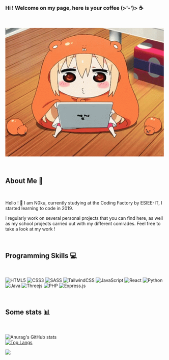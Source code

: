 ### Hi ! Welcome on my page, here is your coffee (>'-')> ☕️
</br>

![Umaru gif](res/umaru.gif)

</br>

## About Me 🍵
</br>

Hello ! 🤗 I am N0ku, currently studying at the Coding Factory by ESIEE-IT, I started learning to code in 2019.

I regularly work on several personal projects that you can find here, as well as my school projects carried out with my different comrades. Feel free to take a look at my work ! 

</br>

## Programming Skills 💻
</br>

![HTML5](https://img.shields.io/badge/html5-%23E34F26.svg?style=for-the-badge&logo=html5&logoColor=white)
![CSS3](https://img.shields.io/badge/css3-%231572B6.svg?style=for-the-badge&logo=css3&logoColor=white)
![SASS](https://img.shields.io/badge/SASS-hotpink.svg?style=for-the-badge&logo=SASS&logoColor=white)
![TailwindCSS](https://img.shields.io/badge/tailwindcss-%2338B2AC.svg?style=for-the-badge&logo=tailwind-css&logoColor=white)
![JavaScript](https://img.shields.io/badge/javascript-%23323330.svg?style=for-the-badge&logo=javascript&logoColor=%23F7DF1E)
![React](https://img.shields.io/badge/react-%2320232a.svg?style=for-the-badge&logo=react&logoColor=%2361DAFB)
![Python](https://img.shields.io/badge/python-3670A0?style=for-the-badge&logo=python&logoColor=ffdd54)
![Java](https://img.shields.io/badge/java-%23ED8B00.svg?style=for-the-badge&logo=openjdk&logoColor=white)
![Threejs](https://img.shields.io/badge/threejs-black?style=for-the-badge&logo=three.js&logoColor=white)
![PHP](https://img.shields.io/badge/php-%23777BB4.svg?style=for-the-badge&logo=php&logoColor=white)
![Express.js](https://img.shields.io/badge/express.js-%23404d59.svg?style=for-the-badge&logo=express&logoColor=%2361DAFB)

</br>

## Some stats 📊
</br>

![Anurag's GitHub stats](https://github-readme-stats.vercel.app/api?username=N0ku&show_icons=true&theme=dracula)
</br>
[![Top Langs](https://github-readme-stats.vercel.app/api/top-langs/?username=N0ku&layout=compact&theme=dracula)](https://github.com/N0ku)

![](https://komarev.com/ghpvc/?username=N0ku&style=for-the-badge&color=red)
</br>
<!--
**N0ku/N0ku** is a ✨ _special_ ✨ repository because its `README.md` (this file) appears on your GitHub profile.

Here are some ideas to get you started:

- 🔭 I’m currently working on ...
- 🌱 I’m currently learning ...
- 👯 I’m looking to collaborate on ...
- 🤔 I’m looking for help with ...
- 💬 Ask me about ...
- 📫 How to reach me: ...
- 😄 Pronouns: ...
- ⚡ Fun fact: ...
-->
